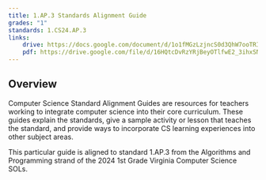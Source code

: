 ```yaml
---
title: 1.AP.3 Standards Alignment Guide
grades: "1"
standards: 1.CS24.AP.3
links:
    drive: https://docs.google.com/document/d/1o1fMGzLzjncS0d3QhW7ooTRI_bZtGFyWjRHRtX_xe_0/edit?usp=drive_link
    pdf: https://drive.google.com/file/d/16HQtcDvRzYRjBeyOTlfwE2_3ihxSNAYL/view?usp=drive_link
---
```


## Overview

Computer Science Standard Alignment Guides are resources for teachers working to integrate computer science into their core curriculum. These guides explain the standards, give a sample activity or lesson that teaches the standard, and provide ways to incorporate CS learning experiences into other subject areas. 

This particular guide is aligned to standard 1.AP.3 from the Algorithms and Programming strand of the 2024 1st Grade Virginia Computer Science SOLs.